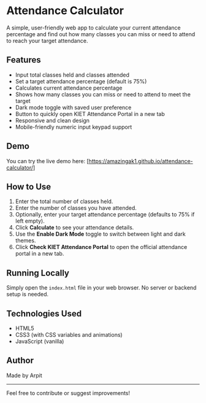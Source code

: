 # Attendance Calculator

A simple, user-friendly web app to calculate your current attendance percentage and find out how many classes you can miss or need to attend to reach your target attendance.

## Features

- Input total classes held and classes attended
- Set a target attendance percentage (default is 75%)
- Calculates current attendance percentage
- Shows how many classes you can miss or need to attend to meet the target
- Dark mode toggle with saved user preference
- Button to quickly open KIET Attendance Portal in a new tab
- Responsive and clean design
- Mobile-friendly numeric input keypad support

## Demo

You can try the live demo here: [https://amazingak1.github.io/attendance-calculator/]
## How to Use

1. Enter the total number of classes held.
2. Enter the number of classes you have attended.
3. Optionally, enter your target attendance percentage (defaults to 75% if left empty).
4. Click **Calculate** to see your attendance details.
5. Use the **Enable Dark Mode** toggle to switch between light and dark themes.
6. Click **Check KIET Attendance Portal** to open the official attendance portal in a new tab.

## Running Locally

Simply open the `index.html` file in your web browser. No server or backend setup is needed.

## Technologies Used

- HTML5
- CSS3 (with CSS variables and animations)
- JavaScript (vanilla)

## Author

Made by Arpit

---

Feel free to contribute or suggest improvements!
